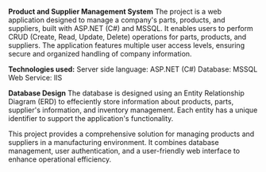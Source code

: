 **Product and Supplier Management System**
The project is a web application designed to manage a company's parts, products, and suppliers, built with ASP.NET (C#) and MSSQL. It enables users to perform CRUD (Create, 
Read, Update, Delete) operations for parts, products, and suppliers. The application features multiple user access levels, ensuring secure and organized handling of company 
information. 

**Technologies used:**
Server side language: ASP.NET (C#) 
Database: MSSQL
Web Service: IIS

**Database Design**
The database is designed using an Entity Relationship Diagram (ERD) to effeciently store information about products, parts, supplier's information, and inventory management. Each entity has a unique identifier to support the application's functionality. 

This project provides a comprehensive solution for managing products and suppliers in a manufacturing environment. It combines database management, user authentication, and a user-friendly web interface to enhance operational efficiency.
